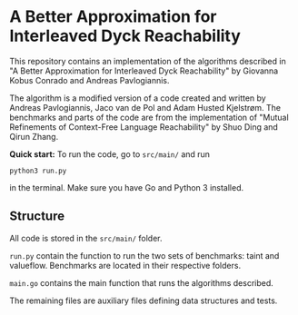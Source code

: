 
# A Better Approximation for Interleaved Dyck Reachability


This repository contains an implementation of the algorithms described in "A Better Approximation for Interleaved Dyck Reachability" by Giovanna Kobus Conrado and Andreas Pavlogiannis.


The algorithm is a modified version of a code created and written by Andreas Pavlogiannis, Jaco van de Pol and Adam Husted Kjelstrøm. The benchmarks and parts of the code are from the implementation of "Mutual Refinements of Context-Free Language Reachability" by Shuo Ding and Qirun Zhang.

**Quick start:** To run the code, go to ```src/main/``` and run 

```python3 run.py``` 

in the terminal. Make sure you have Go and Python 3 installed.


## Structure

All code is stored in the ```src/main/``` folder.

```run.py``` contain the function to run the two sets of benchmarks: taint and valueflow. Benchmarks are located in their respective folders.

```main.go``` contains the main function that runs the algorithms described.

The remaining files are auxiliary files defining data structures and tests.
